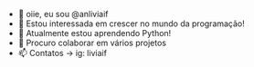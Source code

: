 - 🌼 oiie, eu sou @anliviaif
- 👀 Estou interessada em crescer no mundo da programação!
- 🌱 Atualmente estou aprendendo Python!
- 💞️ Procuro colaborar em vários projetos 
- 📫 Contatos -> ig: liviaif

<!---
anliviaif/anliviaif is a ✨ special ✨ repository because its `README.md` (this file) appears on your GitHub profile.
You can click the Preview link to take a look at your changes.
--->

